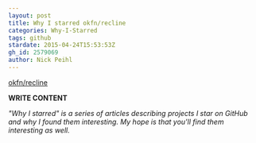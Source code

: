 ```yaml
---
layout: post
title: Why I starred okfn/recline
categories: Why-I-Starred
tags: github
stardate: 2015-04-24T15:53:53Z
gh_id: 2579069
author: Nick Peihl
---
```


[okfn/recline](star.repo.html_url)

**WRITE CONTENT**

*"Why I starred" is a series of articles describing projects I star on GitHub and why I found them interesting. My hope is that you'll find them interesting as well.*

